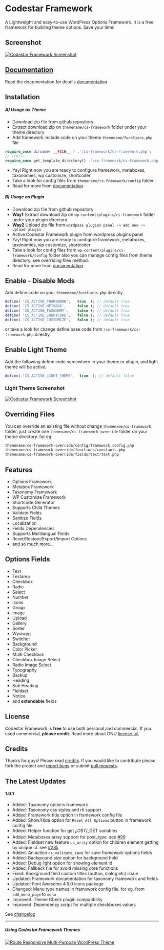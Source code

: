 # Codestar Framework
A Lightweight and easy-to-use WordPress Options Framework. It is a free framework for building theme options. Save your time!

## Screenshot
[![Codestar Framework Screenshot](http://codestarframework.com/assets/images/framework/screenshot.png)](http://codestarframework.com/assets/images/framework/screenshot-1.png)

## [Documentation](http://codestarframework.com/documentation/)
Read the documentation for details [documentation](http://codestarframework.com/documentation/)

## Installation
##### A) Usage as Theme
* Download zip file from github repository
* Extract download zip on `themename/cs-framework` folder under your theme directory
* Add framework include code on your theme `themename/functions.php` file

```php
require_once dirname( __FILE__ ) .'/cs-framework/cs-framework.php';
// -(or)-
require_once get_template_directory() .'/cs-framework/cs-framework.php';
```

* Yay! Right now you are ready to configure framework, metaboxes, taxonomies, wp customize, shortcoder
* Take a look for config files from `themename/cs-framework/config` folder
* Read for more from [documentation](http://codestarframework.com/documentation/)

##### B) Usage as Plugin
* Download zip file from github repository
* **Way1** Extract download zip on `wp-content/plugins/cs-framework` folder under your plugin directory
* **Way2** Upload zip file from `wordpess plugins panel -> add new -> upload plugin`
* Active Codestar Framework plugin from wordpress plugins panel
* Yay! Right now you are ready to configure framework, metaboxes, taxonomies, wp customize, shortcoder
* Take a look for config files from `wp-content/plugins/cs-framework/config` folder also you can manage config files from theme directory. see overriding files method.
* Read for more from [documentation](http://codestarframework.com/documentation/)

## Enable - Disable Mods
Add define code on your `themename/functions.php` directly.
```php
define( 'CS_ACTIVE_FRAMEWORK',   true  ); // default true
define( 'CS_ACTIVE_METABOX',     false ); // default true
define( 'CS_ACTIVE_TAXONOMY',    false ); // default true
define( 'CS_ACTIVE_SHORTCODE',   false ); // default true
define( 'CS_ACTIVE_CUSTOMIZE',   false ); // default true
```
or take a look for change define base code from `/cs-framework/cs-framework.php` directly.

## Enable Light Theme
Add the following define code somewhere in your theme or plugin, and light theme will be active.

```php
define( 'CS_ACTIVE_LIGHT_THEME',  true  ); // default false
```

### Light Theme Screenshot

[![Codestar Framework Screenshot](http://codestarframework.com/assets/images/framework/screenshot-light-1.png)](http://codestarframework.com/assets/images/framework/screenshot-light-1.png)

## Overriding Files
You can override an existing file without change `themename/cs-framework` folder. just create one `themename/cs-framework-override` folder on your theme directory. for eg:

```php
themename/cs-framework-override/config/framework.config.php
themename/cs-framework-override/functions/constants.php
themename/cs-framework-override/fields/text/text.php
```

## Features
- Options Framework
- Metabox Framework
- Taxonomy Framework
- WP Customize Framework
- Shortcode Generator
- Supports Child Themes
- Validate Fields
- Sanitize Fields
- Localization
- Fields Dependencies
- Supports Multilangual Fields
- Reset/Restore/Export/Import Options
- and so much more...

## Options Fields
- Text
- Textarea
- Checkbox
- Radio
- Select
- Number
- Icons
- Group
- Image
- Upload
- Gallery
- Sorter
- Wysiwyg
- Switcher
- Background
- Color Picker
- Multi Checkbox
- Checkbox Image Select
- Radio Image Select
- Typography
- Backup
- Heading
- Sub Heading
- Fieldset
- Notice
- and **extendable** fields

## License
Codestar Framework is **free** to use both personal and commercial. If you used commercial, **please credit**.
Read more about GNU [license.txt](http://www.gnu.org/licenses/gpl-2.0.txt)

## Credits
Thanks for guys! Please read [credits](http://codestarframework.com/credits/). If you would like to contribute please fork the project and [report bugs](https://github.com/Codestar/codestar-framework/issues) or submit [pull requests](https://github.com/Codestar/codestar-framework/pulls)</a>.

## The Latest Updates
#### 1.0.1
- Added: Taxonomy options framework
- Added: Taxonomy css styles and rtl support
- Added: Framework title option in framework config file
- Added: Show/Hide option for `Reset All Options` button in framework config file
- Added: Helper function for get $_POST/$_GET variables
- Added: Metaboxes array support for post_type. see [#99](https://github.com/Codestar/codestar-framework/issues/99)
- Added: Fieldset new feature `un_array` option for children element getting by unique id. see [#235](https://github.com/Codestar/codestar-framework/issues/235)
- Added: An action `cs_validate_save` for save framework options fields
- Added: Background size option for background field
- Added: Debug light option for showing element id
- Added: Fallback file for avoid missing core functions
- Fixed: Background field custom titles (button, dialog etc) issue
- Updated: Framework documentation for taxonomy framework and fields
- Updated: Font Awesome 4.5.0 icons package
- Changed: Menu type names in framework config file. for eg. from `add_menu_page` to `menu`
- Improved: Theme Check plugin compatibility
- Improved: Dependency script for multiple checkboxes values

See [changelog](CHANGELOG.md)

---

##### Using Codestar Framework Themes
[![Route Responsive Multi-Purpose WordPress Theme](http://s3.codestarlive.com/route/userbox/route-preview-promo.png)](http://themeforest.net/item/route-responsive-multipurpose-wordpress-theme/8815770?ref=Codestar)
